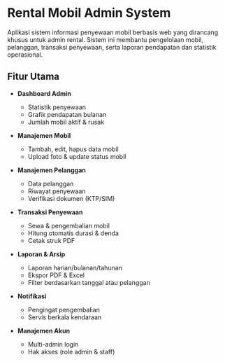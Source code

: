 #  Rental Mobil Admin System

Aplikasi sistem informasi penyewaan mobil berbasis web yang dirancang khusus untuk admin rental. Sistem ini membantu pengelolaan mobil, pelanggan, transaksi penyewaan, serta laporan pendapatan dan statistik operasional.

##  Fitur Utama

- **Dashboard Admin**
  - Statistik penyewaan
  - Grafik pendapatan bulanan
  - Jumlah mobil aktif & rusak

- **Manajemen Mobil**
  - Tambah, edit, hapus data mobil
  - Upload foto & update status mobil

- **Manajemen Pelanggan**
  - Data pelanggan
  - Riwayat penyewaan
  - Verifikasi dokumen (KTP/SIM)

- **Transaksi Penyewaan**
  - Sewa & pengembalian mobil
  - Hitung otomatis durasi & denda
  - Cetak struk PDF

- **Laporan & Arsip**
  - Laporan harian/bulanan/tahunan
  - Ekspor PDF & Excel
  - Filter berdasarkan tanggal atau pelanggan

- **Notifikasi**
  - Pengingat pengembalian
  - Servis berkala kendaraan

- **Manajemen Akun**
  - Multi-admin login
  - Hak akses (role admin & staff)

